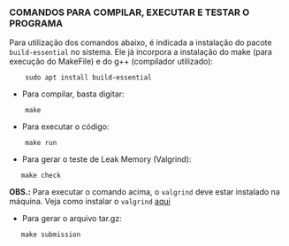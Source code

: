 ### COMANDOS PARA COMPILAR, EXECUTAR E TESTAR O PROGRAMA

Para utilização dos comandos abaixo, é indicada a instalação do pacote ```build-essential``` no sistema. Ele já incorpora a instalação do make (para execução do MakeFile) e do g++ (compilador utilizado):

```
    sudo apt install build-essential
```

 - Para compilar, basta digitar:

```
    make
```

 - Para executar o código:

```
    make run
 ```

 - Para gerar o teste de Leak Memory (Valgrind):

 ```
    make check
 ```
 
 **OBS.:** Para executar o comando acima, o ```valgrind``` deve estar instalado na máquina. Veja como instalar o ```valgrind``` [aqui](https://wiki.ubuntu.com/Valgrind)

 - Para gerar o arquivo tar.gz:

 ```
    make submission
 ```
